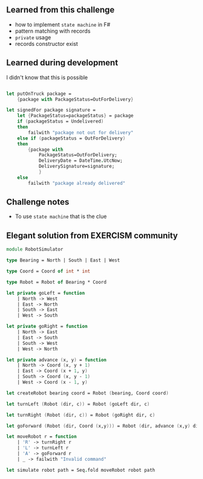 ## Learned from this challenge

- how to implement ```state machine``` in F#
- pattern matching with records
- ```private``` usage
- records constructor exist

## Learned during development

I didn't know that this is possible

```fsharp

let putOnTruck package = 
    {package with PackageStatus=OutForDelivery}

let signedFor package signature = 
    let {PackageStatus=packageStatus} = package 
    if (packageStatus = Undelivered) 
    then 
        failwith "package not out for delivery"
    else if (packageStatus = OutForDelivery) 
    then 
        {package with 
            PackageStatus=OutForDelivery;
            DeliveryDate = DateTime.UtcNow;
            DeliverySignature=signature;
            }
    else
        failwith "package already delivered"

```

## Challenge notes

- To use ```state machine``` that is the clue

## Elegant solution from EXERCISM community

```fsharp
module RobotSimulator

type Bearing = North | South | East | West

type Coord = Coord of int * int

type Robot = Robot of Bearing * Coord

let private goLeft = function
    | North -> West
    | East -> North
    | South -> East
    | West -> South

let private goRight = function
    | North -> East
    | East -> South
    | South -> West
    | West -> North

let private advance (x, y) = function
    | North -> Coord (x, y + 1)
    | East -> Coord (x + 1, y)
    | South -> Coord (x, y - 1)
    | West -> Coord (x - 1, y)

let createRobot bearing coord = Robot (bearing, Coord coord)

let turnLeft (Robot (dir, c)) = Robot (goLeft dir, c)

let turnRight (Robot (dir, c)) = Robot (goRight dir, c)

let goForward (Robot (dir, Coord (x,y))) = Robot (dir, advance (x,y) dir)

let moveRobot r = function
    | 'R' -> turnRight r
    | 'L' -> turnLeft r
    | 'A' -> goForward r
    | _ -> failwith "Invalid command"

let simulate robot path = Seq.fold moveRobot robot path

```